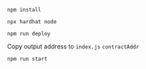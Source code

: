 `npm install`

`npx hardhat node`

`npm run deploy`

Copy output address to `index.js` `contractAddr`

`npm run start`
